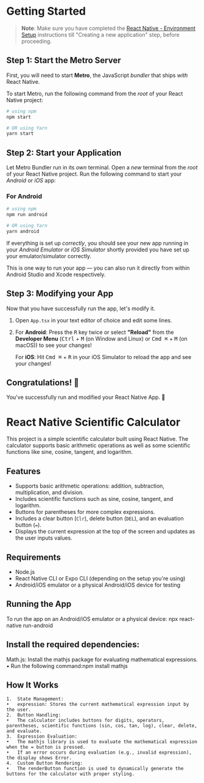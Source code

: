 
# Getting Started

>**Note**: Make sure you have completed the [React Native - Environment Setup](https://reactnative.dev/docs/environment-setup) instructions till "Creating a new application" step, before proceeding.

## Step 1: Start the Metro Server

First, you will need to start **Metro**, the JavaScript _bundler_ that ships _with_ React Native.

To start Metro, run the following command from the _root_ of your React Native project:

```bash
# using npm
npm start

# OR using Yarn
yarn start
```

## Step 2: Start your Application

Let Metro Bundler run in its _own_ terminal. Open a _new_ terminal from the _root_ of your React Native project. Run the following command to start your _Android_ or _iOS_ app:

### For Android

```bash
# using npm
npm run android

# OR using Yarn
yarn android
```

If everything is set up _correctly_, you should see your new app running in your _Android Emulator_ or _iOS Simulator_ shortly provided you have set up your emulator/simulator correctly.

This is one way to run your app — you can also run it directly from within Android Studio and Xcode respectively.

## Step 3: Modifying your App

Now that you have successfully run the app, let's modify it.

1. Open `App.tsx` in your text editor of choice and edit some lines.
2. For **Android**: Press the <kbd>R</kbd> key twice or select **"Reload"** from the **Developer Menu** (<kbd>Ctrl</kbd> + <kbd>M</kbd> (on Window and Linux) or <kbd>Cmd ⌘</kbd> + <kbd>M</kbd> (on macOS)) to see your changes!

   For **iOS**: Hit <kbd>Cmd ⌘</kbd> + <kbd>R</kbd> in your iOS Simulator to reload the app and see your changes!

## Congratulations! :tada:

You've successfully run and modified your React Native App. :partying_face:

# React Native Scientific Calculator

This project is a simple scientific calculator built using React Native. The calculator supports basic arithmetic operations as well as some scientific functions like sine, cosine, tangent, and logarithm.

## Features

- Supports basic arithmetic operations: addition, subtraction, multiplication, and division.
- Includes scientific functions such as sine, cosine, tangent, and logarithm.
- Buttons for parentheses for more complex expressions.
- Includes a clear button (`Clr`), delete button (`DEL`), and an evaluation button (`=`).
- Displays the current expression at the top of the screen and updates as the user inputs values.

## Requirements

- Node.js
- React Native CLI or Expo CLI (depending on the setup you're using)
- Android/iOS emulator or a physical Android/iOS device for testing

## Running the App

To run the app on an Android/iOS emulator or a physical device:
npx react-native run-android

## Install the required dependencies:

Math.js: Install the mathjs package for evaluating mathematical expressions.
	•	Run the following command:npm install mathjs


## How It Works

	1.	State Management:
	•	expression: Stores the current mathematical expression input by the user.
	2.	Button Handling:
	•	The calculator includes buttons for digits, operators, parentheses, scientific functions (sin, cos, tan, log), clear, delete, and evaluate.
	3.	Expression Evaluation:
	•	The mathjs library is used to evaluate the mathematical expression when the = button is pressed.
	•	If an error occurs during evaluation (e.g., invalid expression), the display shows Error.
	4.	Custom Button Rendering:
	•	The renderButton function is used to dynamically generate the buttons for the calculator with proper styling.
